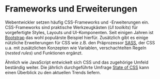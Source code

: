 # Frameworks und Erweiterungen

Webentwickler setzen häufig CSS-Frameworks und -Erweiterungen ein.
CSS-Frameworks sind praktische Werkzeugkästen (_UI toolkits_) für vorgefertigte
Styles, Layouts und UI-Komponenten. Seit einigen Jahren ist [Bootstrap](https://getbootstrap.com/) das wohl populärste Beispiel hierfür. Zusätzlich gibt es
einige nützliche Erweiterungen für CSS wie z.B. den Präprozessor
[SASS](https://sass-lang.com/), der CSS u.a. mit zusätzlichen Konzepten wie
Variablen, verschachtelten Regeln (_nested rules_) und Funktionen ergänzt.

Ähnlich wie JavaScript entwickelt sich CSS und das zugehörige Umfeld
beständig weiter. Die jährlich durchgeführte Umfrage [State of CSS](https://stateofcss.com/) kann einen Überblick zu den aktuellen Trends liefern.
